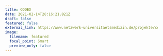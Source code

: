 ```yaml
---
title: CODEX
date: 2021-02-14T20:16:21.821Z
draft: false
featured: false
external_link: https://www.netzwerk-universitaetsmedizin.de/projekte/codex
image:
  filename: featured
  focal_point: Smart
  preview_only: false
---
```

